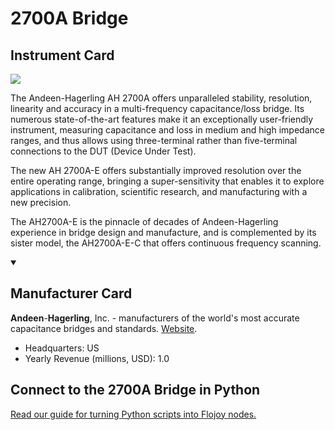 
# 2700A Bridge

## Instrument Card

<img src="https://v5.airtableusercontent.com/v1/19/19/1691539200000/jQc6jHl_Qh79AYZNs5NoFw/RxDLiPE8uWkHWQs-hxlSe07nn98_gAejpjFqir0ZyZeGbCEHBn5837wLwfNiDhn-Vi0zyW2Ko4DAec0H8J2MhqgB3vm4EthCUHab5MfwE4s/UCApK1ctq3_oYyVDjhIXG_CukE-xEyHtkVhwCuqOFl4"/>
<p>The Andeen-Hagerling AH 2700A offers unparalleled stability, resolution, linearity and accuracy in a multi-frequency capacitance/loss bridge. Its numerous state-of-the-art features make it an exceptionally user-friendly instrument, measuring capacitance and loss in medium and high impedance ranges, and thus allows using three-terminal rather than five-terminal connections to the DUT (Device Under Test).

The new AH 2700A-E offers substantially improved resolution over the entire operating range, bringing a super-sensitivity that enables it to explore applications in calibration, scientific research, and manufacturing with a new precision.

The AH2700A-E is the pinnacle of decades of Andeen-Hagerling experience in bridge design and manufacture, and is complemented by its sister model, the AH2700A-E-C that offers continuous frequency scanning.</p>

<details open>
<summary><h2>Manufacturer Card</h2></summary>

**Andeen**-**Hagerling**, Inc. - manufacturers of the world's most accurate capacitance bridges and standards. <a href="https://www.andeen-hagerling.com/">Website</a>.

<ul>
  <li>Headquarters: US</li>
  <li>Yearly Revenue (millions, USD): 1.0</li>
</ul>
</details>

## Connect to the 2700A Bridge in Python

[Read our guide for turning Python scripts into Flojoy nodes.](https://docs.flojoy.ai/custom-nodes/creating-custom-node/)


